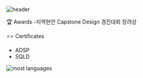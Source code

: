 ![header](https://capsule-render.vercel.app/api?type=egg&color=gradient&height=300&section=header&text=SON%20JEONG%20HUN%20%20%F0%9F%A4%97)

:trophy: Awards
-지역현안 Capstone Design 경진대회 장려상

:star::star: Certificates
- ADSP
- SQLD

![most languages](https://github-readme-stats.vercel.app/api/top-langs/?username=SonJH7&layout=compact)

<!--
**SonJH7/SonJH7** is a ✨ _special_ ✨ repository because its `README.md` (this file) appears on your GitHub profile.



Here are some ideas to get you started:

- 🔭 I’m currently working on ...
- 🌱 I’m currently learning ...
- 👯 I’m looking to collaborate on ...
- 🤔 I’m looking for help with ...
- 💬 Ask me about ...
- 📫 How to reach me: ...
- 😄 Pronouns: ...
- ⚡ Fun fact: ...
-->
